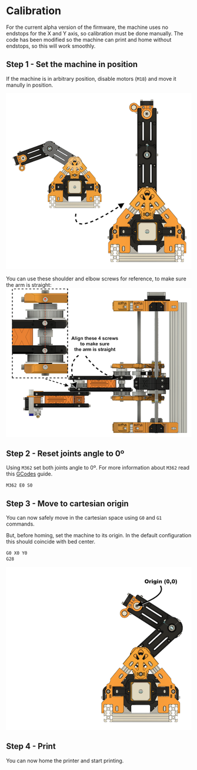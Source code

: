 Calibration
===
For the current alpha version of the firmware, the machine uses no endstops for the X and Y axis, so calibration must be done manually. The code has been modified so the machine can print and home without endstops, so this will work smoothly.

Step 1 - Set the machine in position
---

If the machine is in arbitrary position, disable motors (`M18`) and move it manully in position.

![calibration logo](images/move_in_position.png)

You can use these shoulder and elbow screws for reference, to make sure the arm is straight:
![calibration logo](images/arm_alignment.png)

Step 2 - Reset joints angle to 0º
---
Using `M362` set both joints angle to 0º. For more information about `M362` read this [GCodes](firmware/GCodes.md) guide.

```
M362 E0 S0
```

Step 3 - Move to cartesian origin
---
You can now safely move in the cartesian space using `G0` and `G1` commands.

But, before homing, set the machine to its origin. In the default configuration this should coincide with bed center. 

```
G0 X0 Y0
G28
```

![calibration logo](images/center_position.png)

Step 4 - Print
---

You can now home the printer and start printing.
